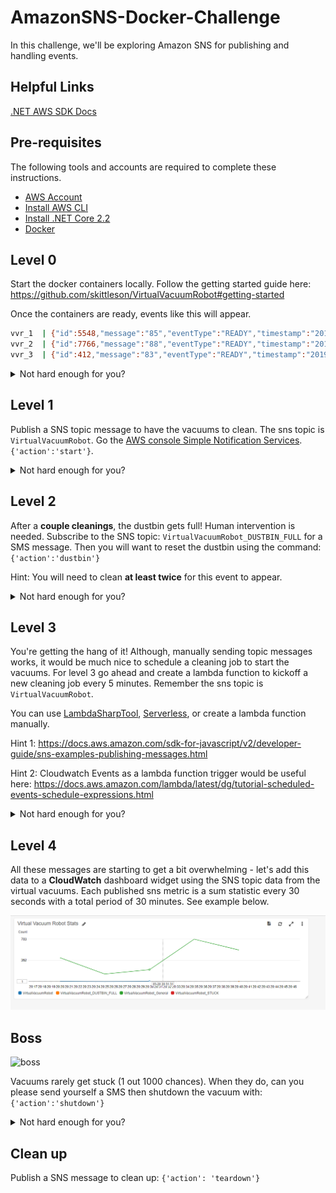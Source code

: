 # AmazonSNS-Docker-Challenge

In this challenge, we'll be exploring Amazon SNS for publishing and handling events.

## Helpful Links

[.NET AWS SDK Docs](https://docs.aws.amazon.com/sdkfornet/v3/apidocs)

## Pre-requisites

The following tools and accounts are required to complete these instructions.

- [AWS Account](https://aws.amazon.com/)
- [Install AWS CLI](https://aws.amazon.com/cli/)
- [Install .NET Core 2.2](https://www.microsoft.com/net/download)
- [Docker](https://www.docker.com/get-started)

## Level 0

Start the docker containers locally. Follow the getting started guide here: https://github.com/skittleson/VirtualVacuumRobot#getting-started

Once the containers are ready, events like this will appear.

```bash
vvr_1  | {"id":5548,"message":"85","eventType":"READY","timestamp":"2019-03-20T17:58:36.0328565Z"}
vvr_2  | {"id":7766,"message":"88","eventType":"READY","timestamp":"2019-03-20T17:58:39.9083326Z"}
vvr_3  | {"id":412,"message":"83","eventType":"READY","timestamp":"2019-03-20T17:58:43.6412794Z"}
```

<details><summary>Not hard enough for you?</summary>
Great! Can you do this in Fargate? Or EKS?
</details>

## Level 1

Publish a SNS topic message to have the vacuums to clean. The sns topic is `VirtualVacuumRobot`. Go the [AWS console Simple Notification Services](https://us-east-1.console.aws.amazon.com/sns/v3/home?region=us-east-1#/topics). `{'action':'start'}`.

<details><summary>Not hard enough for you?</summary>
Great! Can you send each vacuum to charge when it reaches 20% power?
</details>

## Level 2

After a **couple cleanings**, the dustbin gets full! Human intervention is needed. Subscribe to the SNS topic: `VirtualVacuumRobot_DUSTBIN_FULL` for a SMS message. Then you will want to reset the dustbin using the command: `{'action':'dustbin'}`

Hint: You will need to clean **at least twice** for this event to appear.

<details><summary>Not hard enough for you?</summary>
Great! Can you listen for the sns topic `VirtualVacuumRobot_DUSTBIN_FULL` in a lambda function and clear the dustbin via a sns message?
</details>

## Level 3

You're getting the hang of it! Although, manually sending topic messages works, it would be much nice to schedule a cleaning job to start the vacuums. For level 3 go ahead and create a lambda function to kickoff a new cleaning job every 5 minutes. Remember the sns topic is `VirtualVacuumRobot`.

You can use [LambdaSharpTool](https://github.com/LambdaSharp/LambdaSharpTool), [Serverless](https://serverless.com/), or create a lambda function manually.

Hint 1: https://docs.aws.amazon.com/sdk-for-javascript/v2/developer-guide/sns-examples-publishing-messages.html

Hint 2: Cloudwatch Events as a lambda function trigger would be useful here: https://docs.aws.amazon.com/lambda/latest/dg/tutorial-scheduled-events-schedule-expressions.html

<details><summary>Not hard enough for you?</summary>
Great! Make each vacuum clean **one at a time** but never the same vacuum twice in a row.
</details>

## Level 4

All these messages are starting to get a bit overwhelming - let's add this data to a **CloudWatch** dashboard widget using the SNS topic data from the virtual vacuums. Each published sns metric is a sum statistic every 30 seconds with a total period of 30 minutes. See example below.

![Cloudwatch example](dashboard.png)

## Boss

<img src="https://camo.githubusercontent.com/24ee58920381e83562f9780036a8df86ef9dec18/687474703a2f2f696d61676573322e66616e706f702e636f6d2f696d6167652f70686f746f732f31303430303030302f426f777365722d6e696e74656e646f2d76696c6c61696e732d31303430333230332d3530302d3431332e6a7067" alt="boss" data-canonical-src="http://images2.fanpop.com/image/photos/10400000/Bowser-nintendo-villains-10403203-500-413.jpg" style="max-width:100%;"></a></p>

Vacuums rarely get stuck (1 out 1000 chances). When they do, can you please send yourself a SMS then shutdown the vacuum with: `{'action':'shutdown'}`

<details><summary>Not hard enough for you?</summary>
Great! The messages are in json format... can you make it more human readable?
</details>

## Clean up

Publish a SNS message to clean up: `{'action': 'teardown'}`
